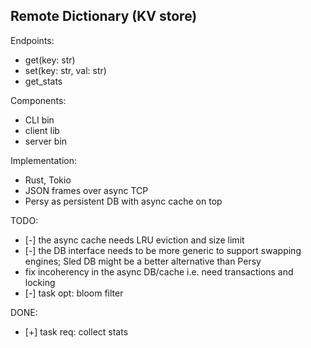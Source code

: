 ## Remote Dictionary (KV store)

Endpoints:
- get(key: str)
- set(key: str, val: str)
- get_stats

Components:
- CLI bin
- client lib
- server bin

Implementation:
- Rust, Tokio
- JSON frames over async TCP
- Persy as persistent DB with async cache on top

TODO:
* [-] the async cache needs LRU eviction and size limit
* [-] the DB interface needs to be more generic to support swapping engines; Sled DB might be a better alternative than Persy  
* fix incoherency in the async DB/cache i.e. need transactions and locking   
* [-] task opt: bloom filter


DONE:
* [+] task req: collect stats 
